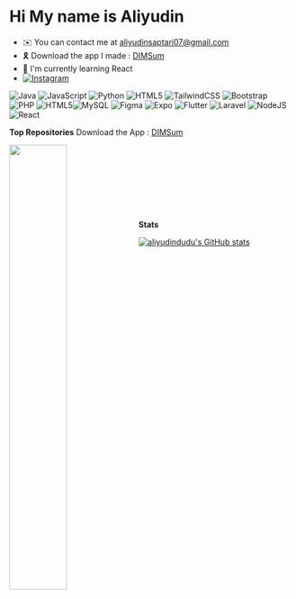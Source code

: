 Hi My name is Aliyudin
=================================================================================================================================

* ✉️  You can contact me at [aliyudinsaptari07@gmail.com](mailto:aliyudinsaptari07@gmail.com)
* 🎗️  Download the app I made : [DIMSum](https://drive.google.com/file/d/1miWhstSMDXhTDSjGSHrNMyYCOQng2Auo/view?usp=sharing)
* 🧠  I'm currently learning React
* [![Instagram](https://img.shields.io/badge/Instagram-%23E4405F.svg?logo=Instagram&logoColor=white)](https://instagram.com/4alyudd_)



![Java](https://img.shields.io/badge/java-%23ED8B00.svg?style=for-the-badge&logo=openjdk&logoColor=white) ![JavaScript](https://img.shields.io/badge/javascript-%23323330.svg?style=for-the-badge&logo=javascript&logoColor=%23F7DF1E) ![Python](https://img.shields.io/badge/python-3670A0?style=for-the-badge&logo=python&logoColor=ffdd54) ![HTML5](https://img.shields.io/badge/html5-%23E34F26.svg?style=for-the-badge&logo=html5&logoColor=white) ![TailwindCSS](https://img.shields.io/badge/tailwindcss-%2338B2AC.svg?style=for-the-badge&logo=tailwind-css&logoColor=white) ![Bootstrap](https://img.shields.io/badge/bootstrap-%238511FA.svg?style=for-the-badge&logo=bootstrap&logoColor=white) ![PHP](https://img.shields.io/badge/php-%23777BB4.svg?style=for-the-badge&logo=php&logoColor=white) ![HTML5](https://img.shields.io/badge/html5-%23E34F26.svg?style=for-the-badge&logo=html5&logoColor=white)![MySQL](https://img.shields.io/badge/mysql-4479A1.svg?style=for-the-badge&logo=mysql&logoColor=white) ![Figma](https://img.shields.io/badge/figma-%23F24E1E.svg?style=for-the-badge&logo=figma&logoColor=white) ![Expo](https://img.shields.io/badge/expo-1C1E24?style=for-the-badge&logo=expo&logoColor=#D04A37) ![Flutter](https://img.shields.io/badge/Flutter-%2302569B.svg?style=for-the-badge&logo=Flutter&logoColor=white) ![Laravel](https://img.shields.io/badge/laravel-%23FF2D20.svg?style=for-the-badge&logo=laravel&logoColor=white) ![NodeJS](https://img.shields.io/badge/node.js-6DA55F?style=for-the-badge&logo=node.js&logoColor=white) ![React](https://img.shields.io/badge/react-%2320232a.svg?style=for-the-badge&logo=react&logoColor=%2361DAFB)


<b>Top Repositories</b>
Download the App : [DIMSum](https://drive.google.com/file/d/1miWhstSMDXhTDSjGSHrNMyYCOQng2Auo/view?usp=sharing)
<div width="100%" align="center"><a href="https://github.com/aliyudindudu/DIMSum-Mobile-App" align="left"><img align="left" width="45%" src="https://github-readme-stats.vercel.app/api/pin/?username=aliyudindudu&repo=DIMSum-Mobile-App&title_color=0891b2&text_color=ffffff&icon_color=0891b2&bg_color=1c1917&hide_border=true&locale=en" /></a></div><br /><br /><br /><br /><br /><br /><br />

<b>Stats</b>

<a href="http://www.github.com/aliyudindudu"><img src="https://github-readme-stats.vercel.app/api?username=aliyudindudu&show_icons=true&hide=&count_private=true&title_color=0891b2&text_color=ffffff&icon_color=0891b2&bg_color=1c1917&hide_border=true&show_icons=true" alt="aliyudindudu's GitHub stats" /></a>

